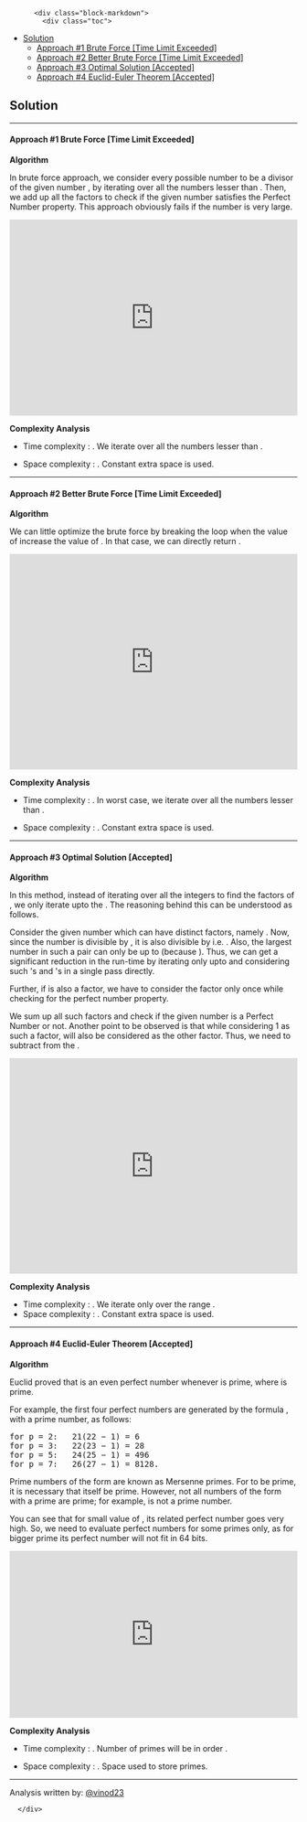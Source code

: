 <div class="article-body">
        
          <div class="block-markdown">
            <div class="toc">
<ul>
<li><a href="#solution">Solution</a><ul>
<li><a href="#approach-1-brute-force-time-limit-exceeded">Approach #1 Brute Force [Time Limit Exceeded]</a></li>
<li><a href="#approach-2-better-brute-force-time-limit-exceeded">Approach #2 Better Brute Force [Time Limit Exceeded]</a></li>
<li><a href="#approach-3-optimal-solution-accepted">Approach #3 Optimal Solution [Accepted]</a></li>
<li><a href="#approach-4-euclid-euler-theorem-accepted">Approach #4 Euclid-Euler Theorem [Accepted]</a></li>
</ul>
</li>
</ul>
</div>
<h2 id="solution">Solution</h2>
<hr>
<h4 id="approach-1-brute-force-time-limit-exceeded">Approach #1 Brute Force [Time Limit Exceeded]</h4>
<p><strong>Algorithm</strong></p>
<p>In brute force approach, we consider every possible number to be a divisor of the given number <script type="math/tex; mode=display">num</script>, by iterating over all the numbers lesser than <script type="math/tex; mode=display">num</script>. Then, we add up all the factors to check if the given number satisfies the Perfect Number property. This approach obviously fails if the number <script type="math/tex; mode=display">num</script> is very large.</p>
<iframe src="https://leetcode.com/playground/6Nzf7w9h/shared" frameborder="0" name="6Nzf7w9h" width="100%" height="343"></iframe>

<p><strong>Complexity Analysis</strong></p>
<ul>
<li>
<p>Time complexity : <script type="math/tex; mode=display">O(n)</script>. We iterate over all the numbers lesser than <script type="math/tex; mode=display">n</script>.</p>
</li>
<li>
<p>Space complexity : <script type="math/tex; mode=display">O(1)</script>. Constant extra space is used.</p>
</li>
</ul>
<hr>
<h4 id="approach-2-better-brute-force-time-limit-exceeded">Approach #2 Better Brute Force [Time Limit Exceeded]</h4>
<p><strong>Algorithm</strong></p>
<p>We can little optimize the brute force by breaking the loop when the value of <script type="math/tex; mode=display">sum</script> increase the value of <script type="math/tex; mode=display">num</script>. In that case, we can directly return <script type="math/tex; mode=display">false</script>.</p>
<iframe src="https://leetcode.com/playground/bGGFxpmt/shared" frameborder="0" name="bGGFxpmt" width="100%" height="377"></iframe>

<p><strong>Complexity Analysis</strong></p>
<ul>
<li>
<p>Time complexity : <script type="math/tex; mode=display">O(n)</script>. In worst case, we iterate over all the numbers lesser than <script type="math/tex; mode=display">n</script>.</p>
</li>
<li>
<p>Space complexity : <script type="math/tex; mode=display">O(1)</script>. Constant extra space is used.</p>
</li>
</ul>
<hr>
<h4 id="approach-3-optimal-solution-accepted">Approach #3 Optimal Solution [Accepted]</h4>
<p><strong>Algorithm</strong></p>
<p>In this method, instead of iterating over all the integers to find the factors of <script type="math/tex; mode=display">num</script>, we only iterate upto the <script type="math/tex; mode=display">\sqrt{n}</script>. The reasoning behind this can be understood as follows.</p>
<p>Consider the given number <script type="math/tex; mode=display">num</script> which can have <script type="math/tex; mode=display">m</script> distinct factors, namely <script type="math/tex; mode=display">n_1, n_2,..., n_m</script>. Now, since the number <script type="math/tex; mode=display">num</script> is divisible by <script type="math/tex; mode=display">n_i</script>, it is also divisible by <script type="math/tex; mode=display">n_j=num/n_1</script> i.e. <script type="math/tex; mode=display">n_i*n_j=num</script>. Also, the largest number in such a pair can only be up to <script type="math/tex; mode=display">\sqrt{num}</script> (because <script type="math/tex; mode=display">\sqrt{num} \times \sqrt{num}=num</script>). Thus, we can get a significant reduction in the run-time by iterating only upto <script type="math/tex; mode=display">\sqrt{num}</script> and considering such <script type="math/tex; mode=display">n_i</script>'s and <script type="math/tex; mode=display">n_j</script>'s in a single pass directly.</p>
<p>Further, if <script type="math/tex; mode=display">\sqrt{num}</script> is also a factor, we have to consider the factor only once while checking for the perfect number property.</p>
<p>We sum up all such factors and check if the given number is a Perfect Number or not. Another point to be observed is that while considering 1 as such a factor, <script type="math/tex; mode=display">num</script> will also be considered as the other factor. Thus, we need to subtract <script type="math/tex; mode=display">num</script> from the <script type="math/tex; mode=display">sum</script>.</p>
<iframe src="https://leetcode.com/playground/ZpHuGfHj/shared" frameborder="0" name="ZpHuGfHj" width="100%" height="377"></iframe>

<p><strong>Complexity Analysis</strong></p>
<ul>
<li>Time complexity : <script type="math/tex; mode=display">O(\sqrt{n})</script>. We iterate only over the range <script type="math/tex; mode=display">1 < i &leq; \sqrt{num}</script>.</li>
<li>Space complexity : <script type="math/tex; mode=display">O(1)</script>. Constant extra space is used.</li>
</ul>
<hr>
<h4 id="approach-4-euclid-euler-theorem-accepted">Approach #4 Euclid-Euler Theorem [Accepted]</h4>
<p><strong>Algorithm</strong></p>
<p>Euclid proved that <script type="math/tex; mode=display">2^{p−1}(2^p − 1)</script> is an even perfect number whenever <script type="math/tex; mode=display">2^p − 1</script> is prime, where <script type="math/tex; mode=display">p</script> is prime.</p>
<p>For example, the first four perfect numbers are generated by the formula <script type="math/tex; mode=display">2^{p−1}(2^p − 1)</script>, with <script type="math/tex; mode=display">p</script> a prime number, as follows:</p>
<div class="codehilite"><pre><span></span>for p = 2:   21(22 − 1) = 6
for p = 3:   22(23 − 1) = 28
for p = 5:   24(25 − 1) = 496
for p = 7:   26(27 − 1) = 8128.
</pre></div>


<p>Prime numbers of the form <script type="math/tex; mode=display">2^p − 1</script> are known as Mersenne primes. For <script type="math/tex; mode=display">2^p − 1</script> to be prime, it is necessary that <script type="math/tex; mode=display">p</script> itself be prime. However, not all numbers of the form <script type="math/tex; mode=display">2^p − 1</script> with a prime <script type="math/tex; mode=display">p</script> are prime; for example, <script type="math/tex; mode=display">2^{11} − 1 = 2047 = 23 × 89</script> is not a prime number.</p>
<p>You can see that for small value of <script type="math/tex; mode=display">p</script>, its related perfect number goes very high. So, we need to evaluate perfect numbers for some primes <script type="math/tex; mode=display">(2, 3, 5, 7, 13, 17, 19, 31)</script> only, as for bigger prime its perfect number will not fit in 64 bits.</p>
<iframe src="https://leetcode.com/playground/kBfJ6TtU/shared" frameborder="0" name="kBfJ6TtU" width="100%" height="292"></iframe>

<p><strong>Complexity Analysis</strong></p>
<ul>
<li>
<p>Time complexity : <script type="math/tex; mode=display">O(\log{n})</script>. Number of primes will be in order <script type="math/tex; mode=display">\log{num}</script>.</p>
</li>
<li>
<p>Space complexity : <script type="math/tex; mode=display">O(\log{n})</script>. Space used to store primes.</p>
</li>
</ul>
<hr>
<p>Analysis written by: <a href="https://leetcode.com/vinod23">@vinod23</a></p>
          </div>
        
      </div>